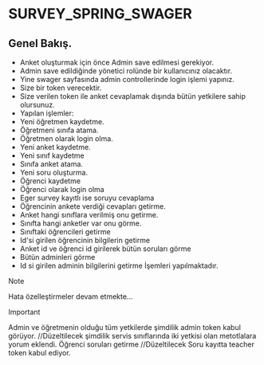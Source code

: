 # SURVEY_SPRING_SWAGER
## Genel Bakış.


- Anket oluşturmak için önce Admin save edilmesi gerekiyor.  
- Admin save edildiğinde yönetici rolünde bir kullanıcınız olacaktır.  
- Yine swager sayfasında admin controllerinde login işlemi yapınız. 
- Size bir token verecektir. 
- Size verilen token ile anket cevaplamak dışında bütün yetkilere sahip olursunuz.
- Yapılan işlemler:
- Yeni öğretmen kaydetme.
- Öğretmeni sınıfa atama.
- Öğretmen olarak login olma.
- Yeni anket kaydetme. 
- Yeni sınıf kaydetme
- Sınıfa anket atama.
- Yeni soru oluşturma.
- Öğrenci kaydetme
- Öğrenci olarak login olma
- Eger survey kayıtlı ise soruyu cevaplama
- Öğrencinin ankete verdiği cevapları getirme.
- Anket hangi sınıflara verilmiş onu getirme.
- Sınıfta hangi anketler var onu görme.
- Sınıftaki öğrencileri getirme
- Id'si girilen öğrencinin bilgilerin getirme
- Anket id ve öğrenci id girilerek bütün soruları görme
 - Bütün adminleri görme
- Id si girilen adminin bilgilerini getirme
 İşemleri yapılmaktadır.

> [!NOTE]
> Hata özelleştirmeler devam etmekte...

> [!IMPORTANT]
> Admin ve öğretmenin olduğu tüm yetkilerde şimdilik admin token kabul görüyor. //Düzeltilecek şimdilik servis sınıflarında iki yetkisi olan metotlalara yorum eklendi.
> Öğrenci soruları getirme //Düzeltilecek
> Soru kayıtta teacher token kabul ediyor.
